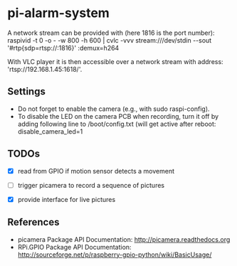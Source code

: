 # pi-alarm-system

A network stream can be provided with (here 1816 is the port number):
  	  raspivid -t 0 -o - -w 800 -h 600 | cvlc -vvv stream:///dev/stdin --sout '#rtp{sdp=rtsp://:1816}' :demux=h264

With VLC player it is then accessible over a network stream with
address: 'rtsp://192.168.1.45:1618/'.

## Settings

- Do not forget to enable the camera (e.g., with sudo raspi-config).
- To disable the LED on the camera PCB when recording, turn it off by
  adding following line to /boot/config.txt (will get active after
  reboot: 
  	  disable_camera_led=1


## TODOs
- [X] read from GPIO if motion sensor detects a movement
- [ ] trigger picamera to record a sequence of pictures
- [X] provide interface for live pictures


## References

- picamera Package API Documentation: http://picamera.readthedocs.org
- RPi.GPIO Package API Documentation: http://sourceforge.net/p/raspberry-gpio-python/wiki/BasicUsage/
